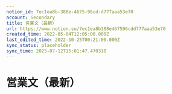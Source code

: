 ```yaml
---
notion_id: 7ec1ea8b-388e-4675-96cd-d777aaa53e70
account: Secondary
title: 営業文（最新）
url: https://www.notion.so/7ec1ea8b388e467596cdd777aaa53e70
created_time: 2022-05-04T12:05:00.000Z
last_edited_time: 2022-10-25T00:21:00.000Z
sync_status: placeholder
sync_time: 2025-07-12T15:01:47.470318
---
```

# 営業文（最新）
